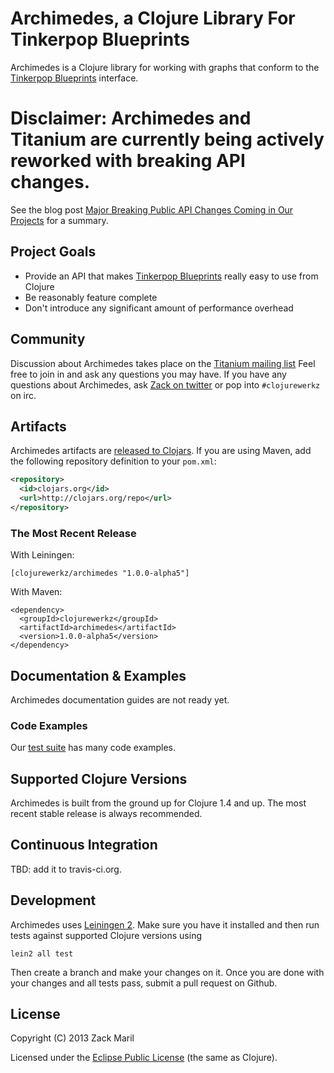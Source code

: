 # Archimedes, a Clojure Library For Tinkerpop Blueprints

Archimedes is a Clojure library for working with graphs that conform to the [Tinkerpop Blueprints](http://tinkerpop.com) interface.

# Disclaimer: Archimedes and Titanium are currently being actively reworked with breaking API changes.

See the blog post [Major Breaking Public API Changes Coming in Our Projects](http://blog.clojurewerkz.org/blog/2014/04/26/major-breaking-public-api-changes-coming-in-our-projects/) for a summary.

## Project Goals

 * Provide an API that makes [Tinkerpop Blueprints](http://tinkerpop.com) really easy to use from Clojure
 * Be reasonably feature complete
 * Don't introduce any significant amount of performance overhead


## Community

Discussion about Archimedes takes place on the [Titanium mailing list](https://groups.google.com/forum/#!forum/clojure-titanium)
Feel free to join in and ask any questions you may have. If you have
any questions about Archimedes, ask
[Zack on twitter](https://twitter.com/ZackMaril) or pop into
`#clojurewerkz` on irc. 

## Artifacts

Archimedes artifacts are
[released to Clojars](https://clojars.org/clojurewerkz/archimedes). If
you are using Maven, add the following repository definition to your
`pom.xml`:

``` xml
<repository>
  <id>clojars.org</id>
  <url>http://clojars.org/repo</url>
</repository>
```

### The Most Recent Release

With Leiningen:

    [clojurewerkz/archimedes "1.0.0-alpha5"]


With Maven:

    <dependency>
      <groupId>clojurewerkz</groupId>
      <artifactId>archimedes</artifactId>
      <version>1.0.0-alpha5</version>
    </dependency>

## Documentation & Examples

Archimedes documentation guides are not ready yet.

### Code Examples

Our [test suite](test/archimedes) has many code examples.

## Supported Clojure Versions

Archimedes is built from the ground up for Clojure 1.4 and up. The most recent stable release
is always recommended.


## Continuous Integration

TBD: add it to travis-ci.org.


## Development

Archimedes uses
[Leiningen 2](https://github.com/technomancy/leiningen/blob/master/doc/TUTORIAL.md).
Make sure you have it installed and then run tests against supported
Clojure versions using

    lein2 all test

Then create a branch and make your changes on it. Once you are done
with your changes and all tests pass, submit a pull request on Github.



## License

Copyright (C) 2013 Zack Maril

Licensed under the [Eclipse Public License](http://www.eclipse.org/legal/epl-v10.html) (the same as Clojure).
